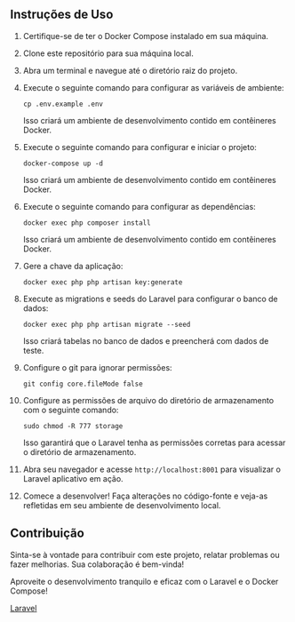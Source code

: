 ## Instruções de Uso

1. Certifique-se de ter o Docker Compose instalado em sua máquina.

2. Clone este repositório para sua máquina local.

3. Abra um terminal e navegue até o diretório raiz do projeto.

4. Execute o seguinte comando para configurar as variáveis de ambiente:

    ````
    cp .env.example .env
    ````
    Isso criará um ambiente de desenvolvimento contido em contêineres Docker.

4. Execute o seguinte comando para configurar e iniciar o projeto:

    ````
    docker-compose up -d
    ````
    Isso criará um ambiente de desenvolvimento contido em contêineres Docker.

4. Execute o seguinte comando para configurar as dependências:

    ````
    docker exec php composer install
    ````
    Isso criará um ambiente de desenvolvimento contido em contêineres Docker.

5. Gere a chave da aplicação:

    ````
    docker exec php php artisan key:generate
    ````
5. Execute as migrations e seeds do Laravel para configurar o banco de dados:

    ````
    docker exec php php artisan migrate --seed
    ````

    Isso criará tabelas no banco de dados e preencherá com dados de teste.

5. Configure o git para ignorar permissões:

    ````
    git config core.fileMode false
    ````


6. Configure as permissões de arquivo do diretório de armazenamento com o seguinte comando:
    ````
    sudo chmod -R 777 storage
    ````

    Isso garantirá que o Laravel tenha as permissões corretas para acessar o diretório de armazenamento.

7. Abra seu navegador e acesse `http://localhost:8001` para visualizar o Laravel aplicativo em ação.

8. Comece a desenvolver! Faça alterações no código-fonte e veja-as refletidas em seu ambiente de desenvolvimento local.

## Contribuição

Sinta-se à vontade para contribuir com este projeto, relatar problemas ou fazer melhorias. Sua colaboração é bem-vinda!

Aproveite o desenvolvimento tranquilo e eficaz com o Laravel e o Docker Compose!

[Laravel](https://laravel.com/docs)
